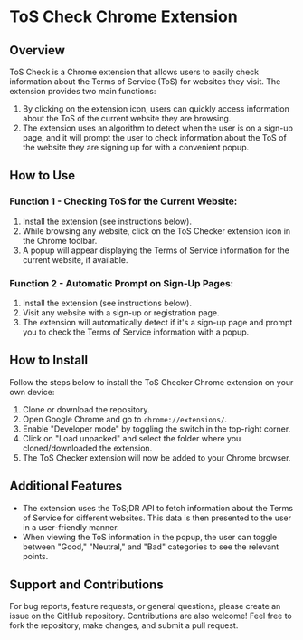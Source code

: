 # ToS Check Chrome Extension

## Overview
ToS Check is a Chrome extension that allows users to easily check information about the Terms of Service (ToS) for websites they visit. The extension provides two main functions:
1. By clicking on the extension icon, users can quickly access information about the ToS of the current website they are browsing.
2. The extension uses an algorithm to detect when the user is on a sign-up page, and it will prompt the user to check information about the ToS of the website they are signing up for with a convenient popup.

## How to Use
### Function 1 - Checking ToS for the Current Website:
1. Install the extension (see instructions below).
2. While browsing any website, click on the ToS Checker extension icon in the Chrome toolbar.
3. A popup will appear displaying the Terms of Service information for the current website, if available.

### Function 2 - Automatic Prompt on Sign-Up Pages:
1. Install the extension (see instructions below).
2. Visit any website with a sign-up or registration page.
3. The extension will automatically detect if it's a sign-up page and prompt you to check the Terms of Service information with a popup.

## How to Install
Follow the steps below to install the ToS Checker Chrome extension on your own device:

1. Clone or download the repository.
2. Open Google Chrome and go to `chrome://extensions/`.
3. Enable "Developer mode" by toggling the switch in the top-right corner.
4. Click on "Load unpacked" and select the folder where you cloned/downloaded the extension.
5. The ToS Checker extension will now be added to your Chrome browser.

## Additional Features
- The extension uses the ToS;DR API to fetch information about the Terms of Service for different websites. This data is then presented to the user in a user-friendly manner.
- When viewing the ToS information in the popup, the user can toggle between "Good," "Neutral," and "Bad" categories to see the relevant points.

## Support and Contributions
For bug reports, feature requests, or general questions, please create an issue on the GitHub repository. Contributions are also welcome! Feel free to fork the repository, make changes, and submit a pull request.
